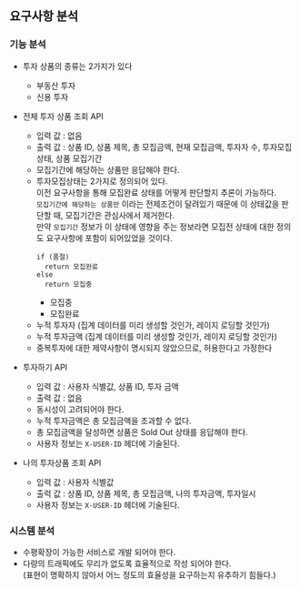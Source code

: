 ## 요구사항 분석

### 기능 분석
- 투자 상품의 종류는 2가지가 있다
    - 부동산 투자
    - 신용 투자

- 전체 투자 상품 조회 API
    - 입력 값 : 없음
    - 출력 값 : 상품 ID, 상품 제목, 총 모집금액, 현재 모집금액, 투자자 수, 투자모집상태, 상품 모집기간
    - 모집기간에 해당하는 상품만 응답해야 한다.
    - 투자모집상태는 2가지로 정의되어 있다.  
      이전 요구사항을 통해 모집완료 상태를 어떻게 판단할지 추론이 가능하다.  
      `모집기간에 해당하는 상품만` 이라는 전제조건이 달려있기 때문에 이 상태값을 판단할 때, 모집기간은 관심사에서 제거한다.  
      만약 `모집기간` 정보가 이 상태에 영향을 주는 정보라면 모집전 상태에 대한 정의도 요구사항에 포함이 되어있었을 것이다.
      ``` sudo
      if (품절)
        return 모집완료
      else 
        return 모집중
      ```
        - 모집중
        - 모집완료
    - 누적 투자자 (집계 데이터를 미리 생성할 것인가, 레이지 로딩할 것인가)
    - 누적 투자금액 (집계 데이터를 미리 생성할 것인가, 레이지 로딩할 것인가)
    - 중복투자에 대한 제약사항이 명시되지 않았으므로, 허용한다고 가정한다

- 투자하기 API
    - 입력 값 : 사용자 식별값, 상품 ID, 투자 금액
    - 출력 값 : 없음
    - 동시성이 고려되어야 한다.
    - 누적 투자금액은 총 모집금액을 초과할 수 없다.
    - 총 모집금액을 달성하면 상품은 Sold Out 상태를 응답해야 한다.
    - 사용자 정보는 `X-USER-ID` 헤더에 기술된다.
  
- 나의 투자상품 조회 API
    - 입력 값 : 사용자 식별값
    - 출럭 값 : 상품 ID, 상품 제목, 총 모집금액, 나의 투자금액, 투자일시
    - 사용자 정보는 `X-USER-ID` 헤더에 기술된다.

### 시스템 분석
- 수평확장이 가능한 서비스로 개발 되어야 한다.
- 다량의 트래픽에도 무리가 없도록 효율적으로 작성 되어야 한다.  
  (표현이 명확하지 않아서 어느 정도의 효율성을 요구하는지 유추하기 힘들다.)
